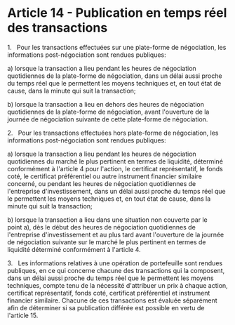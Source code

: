 # Article 14 - Publication en temps réel des transactions


1.   Pour les transactions effectuées sur une plate-forme de négociation, les informations post-négociation sont rendues publiques:

a) lorsque la transaction a lieu pendant les heures de négociation quotidiennes de la plate-forme de négociation, dans un délai aussi proche du temps réel que le permettent les moyens techniques et, en tout état de cause, dans la minute qui suit la transaction;

b) lorsque la transaction a lieu en dehors des heures de négociation quotidiennes de la plate-forme de négociation, avant l'ouverture de la journée de négociation suivante de cette plate-forme de négociation.

2.   Pour les transactions effectuées hors plate-forme de négociation, les informations post-négociation sont rendues publiques:

a) lorsque la transaction a lieu pendant les heures de négociation quotidiennes du marché le plus pertinent en termes de liquidité, déterminé conformément à l'article 4 pour l'action, le certificat représentatif, le fonds coté, le certificat préférentiel ou autre instrument financier similaire concerné, ou pendant les heures de négociation quotidiennes de l'entreprise d'investissement, dans un délai aussi proche du temps réel que le permettent les moyens techniques et, en tout état de cause, dans la minute qui suit la transaction;

b) lorsque la transaction a lieu dans une situation non couverte par le point a), dès le début des heures de négociation quotidiennes de l'entreprise d'investissement et au plus tard avant l'ouverture de la journée de négociation suivante sur le marché le plus pertinent en termes de liquidité déterminé conformément à l'article 4.

3.   Les informations relatives à une opération de portefeuille sont rendues publiques, en ce qui concerne chacune des transactions qui la composent, dans un délai aussi proche du temps réel que le permettent les moyens techniques, compte tenu de la nécessité d'attribuer un prix à chaque action, certificat représentatif, fonds coté, certificat préférentiel et instrument financier similaire. Chacune de ces transactions est évaluée séparément afin de déterminer si sa publication différée est possible en vertu de l'article 15.
